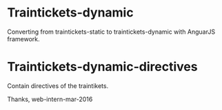 # Traintickets-dynamic
Converting from traintickets-static to traintickets-dynamic with AnguarJS framework.

# Traintickets-dynamic-directives
Contain directives of the traintikets.

Thanks, 
web-intern-mar-2016
